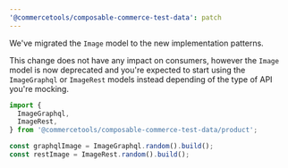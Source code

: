 ```yaml
---
'@commercetools/composable-commerce-test-data': patch
---
```


We've migrated the `Image` model to the new implementation patterns.

This change does not have any impact on consumers, however the `Image` model is now deprecated and you're expected to start using the `ImageGraphql` or `ImageRest` models instead depending of the type of API you're mocking.

```ts
import {
  ImageGraphql,
  ImageRest,
} from '@commercetools/composable-commerce-test-data/product';

const graphqlImage = ImageGraphql.random().build();
const restImage = ImageRest.random().build();
```
